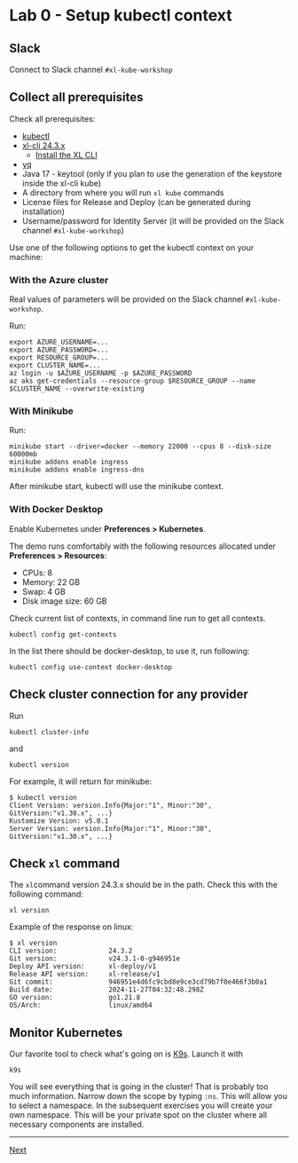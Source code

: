 
# Lab 0 - Setup kubectl context

## Slack 

Connect to Slack channel `#xl-kube-workshop`

## Collect all prerequisites

Check all prerequisites:

- [kubectl](https://kubernetes.io/docs/tasks/tools/)
- [xl-cli 24.3.x](https://dist.xebialabs.com/public/xl-cli/24.3.2/)
  - [Install the XL CLI](https://docs.digital.ai/release/docs/xl-platform/operator/xl-kube)
- [yq](https://github.com/mikefarah/yq)
- Java 17 - keytool (only if you plan to use the generation of the keystore inside the xl-cli kube)
- A directory from where you will run `xl kube` commands
- License files for Release and Deploy (can be generated during installation)
- Username/password for Identity Server (it will be provided on the Slack channel `#xl-kube-workshop`)

Use one of the following options to get the kubectl context on your machine:

### With the Azure cluster

Real values of parameters will be provided on the Slack channel `#xl-kube-workshop`.

Run:

```shell
export AZURE_USERNAME=...
export AZURE_PASSWORD=...
export RESOURCE_GROUP=...
export CLUSTER_NAME=...
az login -u $AZURE_USERNAME -p $AZURE_PASSWORD 
az aks get-credentials --resource-group $RESOURCE_GROUP --name $CLUSTER_NAME --overwrite-existing
```

### With Minikube

Run:

```shell
minikube start --driver=docker --memory 22000 --cpus 8 --disk-size 60000mb
minikube addons enable ingress
minikube addons enable ingress-dns
```

After minikube start, kubectl will use the minikube context.

### With Docker Desktop

Enable Kubernetes under **Preferences > Kubernetes**.

The demo runs comfortably with the following resources allocated under **Preferences > Resources**:

* CPUs: 8
* Memory: 22 GB
* Swap: 4 GB
* Disk image size: 60 GB

Check current list of contexts, in command line run to get all contexts.

```shell
kubectl config get-contexts
```

In the list there should be docker-desktop, to use it, run following:

```shell
kubectl config use-context docker-desktop
```


## Check cluster connection for any provider

Run

```shell
kubectl cluster-info
```

and 

```shell
kubectl version
```

For example, it will return for minikube:

```text
$ kubectl version
Client Version: version.Info{Major:"1", Minor:"30", GitVersion:"v1.30.x", ...}
Kustomize Version: v5.0.1
Server Version: version.Info{Major:"1", Minor:"30", GitVersion:"v1.30.x", ...}
```

## Check `xl` command

The `xl`command version 24.3.x should be in the path. Check this with the following command:

```shell
xl version
```

Example of the response on linux:

```text
$ xl version
CLI version:             24.3.2
Git version:             v24.3.1-0-g946951e
Deploy API version:      xl-deploy/v1
Release API version:     xl-release/v1
Git commit:              946951e4d6fc9cbd8e9ce3cd79b7f0e466f3b0a1
Build date:              2024-11-27T04:32:48.298Z
GO version:              go1.21.8
OS/Arch:                 linux/amd64
```

## Monitor Kubernetes

Our favorite tool to check what's going on is [K9s](https://k9scli.io). Launch it with

```shell
k9s
```

You will see everything that is going in the cluster! That is probably too much information. Narrow down the scope by typing `:ns`. This will allow you to select a namespace. In the subsequent exercises you will create your own namespace. This will be your private spot on the cluster where all necessary components are installed.

---

[Next](../part-1/lab-1-install-release.md)

